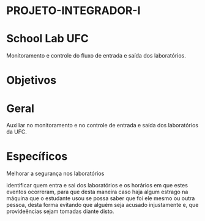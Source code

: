 # PROJETO-INTEGRADOR-I

# School Lab UFC

Monitoramento e controle do fluxo de entrada e saída dos laboratórios.

# Objetivos

# Geral

Auxiliar no monitoramento e no controle de entrada e saída dos laboratórios da UFC. 

# Específicos

Melhorar a segurança nos laboratórios

identificar quem entra e sai dos laboratórios e os horários em que estes eventos ocorreram, para que desta maneira caso haja algum estrago na máquina que o estudante usou se possa saber que foi ele mesmo ou outra pessoa, desta forma evitando que alguém seja acusado injustamente e, que provideências sejam tomadas diante disto.
